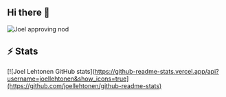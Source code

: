 ## Hi there 👋

<!--
<div align="center"> 
  <p>numberOfVisitorsSince18-04-2025</p>
  <img src="https://profile-counter.glitch.me/joellehtonen/count.svg" alt="Visitor Count" />
</div>
-->


<img src="https://github.com/joellehtonen/joellehtonen/blob/main/giphy.gif" alt="Joel approving nod">


## ⚡️ Stats
[![Joel Lehtonen GitHub stats](https://github-readme-stats.vercel.app/api?username=joellehtonen&show_icons=true](https://github.com/joellehtonen/github-readme-stats)

<!--
<div align=center>
  <img width=390 src="https://github-readme-stats.vercel.app/api?username=joellehtonen&theme=transparent&count_private=true&show_icons=true&rank_icon=github&locale=en" alt="Joel Lehtonen GitHub Stats" />
  <img width=390 src="https://github-readme-streak-stats.herokuapp.com/?user=joellehtonen&theme=transparent&count_private=true&border_radius=10&locale=en" alt="Joel Lehtonen contributions" />
  <img width=325 src="https://github-readme-stats.vercel.app/api/top-langs?username=joellehtonen&theme=transparent&layout=donut&hide=css&langs_count=8&border_radius=10&show_icons=true&locale=en" alt="Joel Lehtonen Most Used Languages" />
</div>
-->

